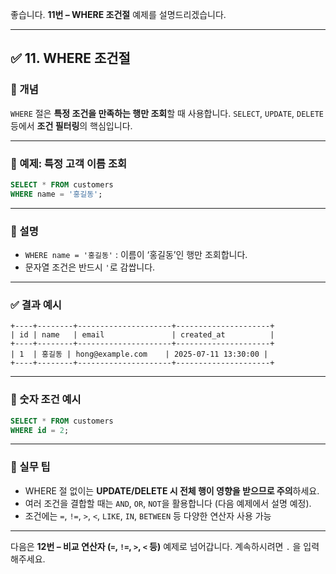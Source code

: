 좋습니다.
**11번 – WHERE 조건절** 예제를 설명드리겠습니다.

---

## ✅ 11. WHERE 조건절

### 📌 개념

`WHERE` 절은 **특정 조건을 만족하는 행만 조회**할 때 사용합니다.
`SELECT`, `UPDATE`, `DELETE` 등에서 **조건 필터링**의 핵심입니다.

---

### 📄 예제: 특정 고객 이름 조회

```sql
SELECT * FROM customers
WHERE name = '홍길동';
```

---

### 📘 설명

* `WHERE name = '홍길동'` : 이름이 ‘홍길동’인 행만 조회합니다.
* 문자열 조건은 반드시 `'`로 감쌉니다.

---

### ✅ 결과 예시

```text
+----+--------+---------------------+---------------------+
| id | name   | email               | created_at          |
+----+--------+---------------------+---------------------+
| 1  | 홍길동 | hong@example.com    | 2025-07-11 13:30:00 |
+----+--------+---------------------+---------------------+
```

---

### 📄 숫자 조건 예시

```sql
SELECT * FROM customers
WHERE id = 2;
```

---

### 🧠 실무 팁

* WHERE 절 없이는 **UPDATE/DELETE 시 전체 행이 영향을 받으므로 주의**하세요.
* 여러 조건을 결합할 때는 `AND`, `OR`, `NOT`을 활용합니다 (다음 예제에서 설명 예정).
* 조건에는 `=`, `!=`, `>`, `<`, `LIKE`, `IN`, `BETWEEN` 등 다양한 연산자 사용 가능

---

다음은 **12번 – 비교 연산자 (`=`, `!=`, `>`, `<` 등)** 예제로 넘어갑니다.
계속하시려면 `.` 을 입력해주세요.
